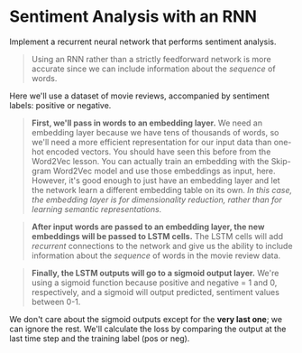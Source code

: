 # Sentiment Analysis with an RNN

Implement a recurrent neural network that performs sentiment analysis. 
>Using an RNN rather than a strictly feedforward network is more accurate since we can include information about the *sequence* of words. 

Here we'll use a dataset of movie reviews, accompanied by sentiment labels: positive or negative.



>**First, we'll pass in words to an embedding layer.** We need an embedding layer because we have tens of thousands of words, so we'll need a more efficient representation for our input data than one-hot encoded vectors. You should have seen this before from the Word2Vec lesson. You can actually train an embedding with the Skip-gram Word2Vec model and use those embeddings as input, here. However, it's good enough to just have an embedding layer and let the network learn a different embedding table on its own. *In this case, the embedding layer is for dimensionality reduction, rather than for learning semantic representations.*

>**After input words are passed to an embedding layer, the new embeddings will be passed to LSTM cells.** The LSTM cells will add *recurrent* connections to the network and give us the ability to include information about the *sequence* of words in the movie review data. 

>**Finally, the LSTM outputs will go to a sigmoid output layer.** We're using a sigmoid function because positive and negative = 1 and 0, respectively, and a sigmoid will output predicted, sentiment values between 0-1. 

We don't care about the sigmoid outputs except for the **very last one**; we can ignore the rest. We'll calculate the loss by comparing the output at the last time step and the training label (pos or neg).
